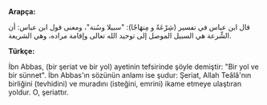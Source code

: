 **Arapça:**

قال ابن عباس في تفسير (شِرْعَةً و مِنهَاجًا): "سبيلا وسُنة"، ومعنى قول ابن عباس: أن الشِّرعة هي السبيل الموصل إلى توحيد الله تعالى وإقامة مراده، وهي الشريعة.

**Türkçe:**

İbn Abbas, (bir şeriat ve bir yol) ayetinin tefsirinde şöyle demiştir: "Bir yol ve bir sünnet". İbn Abbas'ın sözünün anlamı ise şudur: Şeriat, Allah Teâlâ'nın birliğini (tevhidini) ve muradını (isteğini, emrini) ikame etmeye ulaştıran yoldur. O, şeriattır.